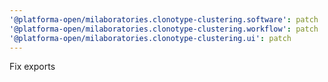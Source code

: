 ```yaml
---
'@platforma-open/milaboratories.clonotype-clustering.software': patch
'@platforma-open/milaboratories.clonotype-clustering.workflow': patch
'@platforma-open/milaboratories.clonotype-clustering.ui': patch
---
```


Fix exports

